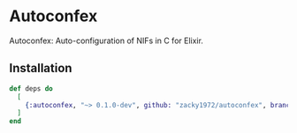 # Autoconfex

Autoconfex: Auto-configuration of NIFs in C for Elixir.

## Installation

```elixir
def deps do
  [
    {:autoconfex, "~> 0.1.0-dev", github: "zacky1972/autoconfex", branch: "main"}
  ]
end
```


